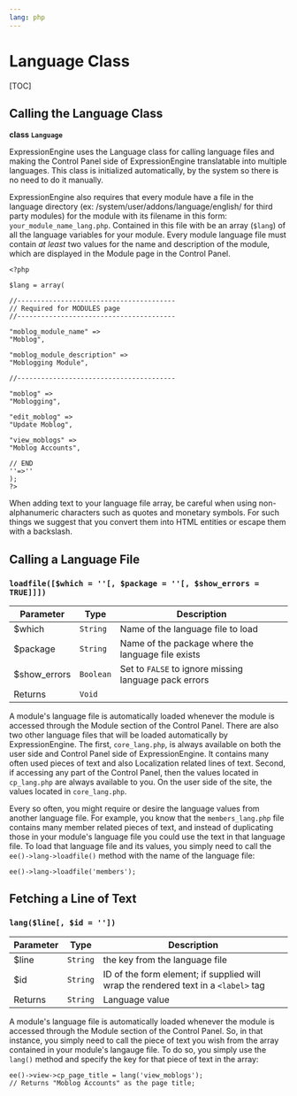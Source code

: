 ```yaml
---
lang: php
---
```


<!--
    This source file is part of the open source project
    ExpressionEngine User Guide (https://github.com/ExpressionEngine/ExpressionEngine-User-Guide)

    @link      https://expressionengine.com/
    @copyright Copyright (c) 2003-2020, Packet Tide, LLC (https://packettide.com)
    @license   https://expressionengine.com/license Licensed under Apache License, Version 2.0
-->

# Language Class

[TOC]

## Calling the Language Class

**class `Language`**

ExpressionEngine uses the Language class for calling language files and making the Control Panel side of ExpressionEngine translatable into multiple languages. This class is initialized automatically, by the system so there is no need to do it manually.

ExpressionEngine also requires that every module have a file in the language directory (ex: /system/user/addons/language/english/ for third party modules) for the module with its filename in this form: `your_module_name_lang.php`. Contained in this file with be an array (`$lang`) of all the language variables for your module. Every module language file must contain _at least_ two values for the name and description of the module, which are displayed in the Module page in the Control Panel.

    <?php

    $lang = array(

    //----------------------------------------
    // Required for MODULES page
    //----------------------------------------

    "moblog_module_name" =>
    "Moblog",

    "moblog_module_description" =>
    "Moblogging Module",

    //----------------------------------------

    "moblog" =>
    "Moblogging",

    "edit_moblog" =>
    "Update Moblog",

    "view_moblogs" =>
    "Moblog Accounts",

    // END
    ''=>''
    );
    ?>

When adding text to your language file array, be careful when using non-alphanumeric characters such as quotes and monetary symbols. For such things we suggest that you convert them into HTML entities or escape them with a backslash.

## Calling a Language File

### `loadfile([$which = ''[, $package = ''[, $show_errors = TRUE]]])`

| Parameter     | Type      | Description                                           |
| ------------- | --------- | ----------------------------------------------------- |
| \$which       | `String`  | Name of the language file to load                     |
| \$package     | `String`  | Name of the package where the language file exists    |
| \$show_errors | `Boolean` | Set to `FALSE` to ignore missing language pack errors |
| Returns       | `Void`    |                                                       |

A module's language file is automatically loaded whenever the module is accessed through the Module section of the Control Panel. There are also two other language files that will be loaded automatically by ExpressionEngine. The first, `core_lang.php`, is always available on both the user side and Control Panel side of ExpressionEngine. It contains many often used pieces of text and also Localization related lines of text. Second, if accessing any part of the Control Panel, then the values located in `cp_lang.php` are always available to you. On the user side of the site, the values located in `core_lang.php`.

Every so often, you might require or desire the language values from another language file. For example, you know that the `members_lang.php` file contains many member related pieces of text, and instead of duplicating those in your module's language file you could use the text in that language file. To load that language file and its values, you simply need to call the `ee()->lang->loadfile()` method with the name of the language file:

    ee()->lang->loadfile('members');

## Fetching a Line of Text

### `lang($line[, $id = ''])`

| Parameter | Type     | Description                                                                        |
| --------- | -------- | ---------------------------------------------------------------------------------- |
| \$line    | `String` | the key from the language file                                                     |
| \$id      | `String` | ID of the form element; if supplied will wrap the rendered text in a `<label>` tag |
| Returns   | `String` | Language value                                                                     |

A module's language file is automatically loaded whenever the module is accessed through the Module section of the Control Panel. So, in that instance, you simply need to call the piece of text you wish from the array contained in your module's langauge file. To do so, you simply use the `lang()` method and specify the key for that piece of text in the array:

    ee()->view->cp_page_title = lang('view_moblogs');
    // Returns "Moblog Accounts" as the page title;
